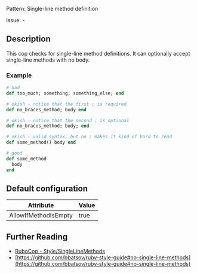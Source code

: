 Pattern: Single-line method definition

Issue: -

## Description

This cop checks for single-line method definitions. It can optionally accept single-line methods with no body.

### Example

```ruby
# bad
def too_much; something; something_else; end

# okish - notice that the first ; is required
def no_braces_method; body end

# okish - notice that the second ; is optional
def no_braces_method; body; end

# okish - valid syntax, but no ; makes it kind of hard to read
def some_method() body end

# good
def some_method
  body
end
```

## Default configuration

Attribute | Value
--- | ---
AllowIfMethodIsEmpty | true

## Further Reading

* [RuboCop - Style/SingleLineMethods](https://rubocop.readthedocs.io/en/latest/cops_style/#stylesinglelinemethods)
* [https://github.com/bbatsov/ruby-style-guide#no-single-line-methods](https://github.com/bbatsov/ruby-style-guide#no-single-line-methods)
